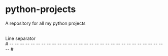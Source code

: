 # python-projects
A repository for all my python projects

<br>
Line separator 
<br>
# --  --  --  --  --  --  --  --  -- --  --  --  --  --  --  --  --  -- --  --  --  --  --  --  --  --  -- --  --  -- #
